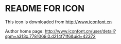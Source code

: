 # README FOR ICON

This icon is downloaded from <http://www.iconfont.cn>

Author home page: <http://www.iconfont.cn/user/detail?spm=a313x.7781069.0.d214f71f6&uid=42372>

